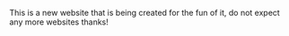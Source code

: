 This is a new website that is being created for the fun of it, do not expect any more websites thanks!
